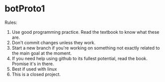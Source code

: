 # botProto1

Rules:

1. Use good programming practice. Read the textbook to know what these are. 
2. Don't commit changes unless they work. 
3. Start a new branch if you're working on something not exactly related to the main goal at the moment. 
4. If you need help using github to its fullest potential, read the book. Promise it's in there. 
5. Best if used with linux 
6. This is a closed project. 
